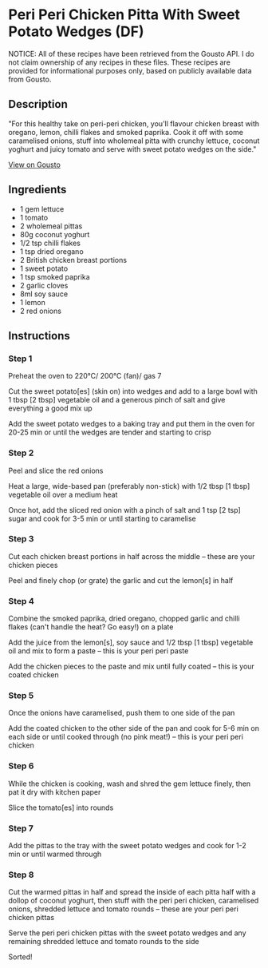 # Peri Peri Chicken Pitta With Sweet Potato Wedges (DF)

NOTICE: All of these recipes have been retrieved from the Gousto API. I do not claim ownership of any recipes in these files. These recipes are provided for informational purposes only, based on publicly available data from Gousto.

## Description

"For this healthy take on peri-peri chicken, you'll flavour chicken breast with oregano, lemon, chilli flakes and smoked paprika. Cook it off with some caramelised onions, stuff into wholemeal pitta with crunchy lettuce, coconut yoghurt and juicy tomato and serve with sweet potato wedges on the side."

[View on Gousto](https://www.gousto.co.uk/recipes/cookbook/peri-peri-chicken-pitta-with-sweet-potato-wedges-df)

## Ingredients

- 1 gem lettuce
- 1 tomato
- 2 wholemeal pittas
- 80g coconut yoghurt
- 1/2 tsp chilli flakes 
- 1 tsp dried oregano 
- 2 British chicken breast portions
- 1 sweet potato
- 1 tsp smoked paprika
- 2 garlic cloves
- 8ml soy sauce
- 1 lemon
- 2 red onions

## Instructions


### Step 1

Preheat the oven to 220°C/ 200°C (fan)/ gas 7

Cut the sweet potato<span class="text-danger">[es]</span> (skin on) into wedges and add to a large bowl with 1 tbsp <span class="text-danger">[2 tbsp]</span> vegetable oil and a generous pinch of salt and give everything a good mix up

Add the sweet potato wedges to a baking tray and put them in the oven for 20-25 min or until the wedges are tender and starting to crisp


### Step 2

Peel and slice the red onions

Heat a large, wide-based pan (preferably non-stick) with 1/2 tbsp <span class="text-danger">[1 tbsp]</span> vegetable oil over a medium heat

Once hot, add the sliced red onion with a pinch of salt and 1 tsp <span class="text-danger">[2 tsp]</span> sugar and cook for 3-5 min or until starting to caramelise


### Step 3

Cut each chicken breast portions in half across the middle – these are your chicken pieces

Peel and finely chop (or grate) the garlic and cut the lemon<span class="text-danger">[s]</span> in half


### Step 4

Combine the smoked paprika, dried oregano, chopped garlic and chilli flakes (can't handle the heat? Go easy!) on a plate

Add the juice from the lemon<span class="text-danger">[s]</span>, soy sauce and 1/2 tbsp <span class="text-danger">[1 tbsp] </span>vegetable oil and mix to form a paste – this is your peri peri paste

Add the chicken pieces to the paste and mix until fully coated – this is your coated chicken


### Step 5

Once the onions have caramelised, push them to one side of the pan

Add the coated chicken to the other side of the pan and cook for 5-6 min on each side or until cooked through (no pink meat!) – this is your peri peri chicken


### Step 6

While the chicken is cooking, wash and shred the gem lettuce finely, then pat it dry with kitchen paper

Slice the tomato<span class="text-danger">[es]</span> into rounds


### Step 7

Add the pittas to the tray with the sweet potato wedges and cook for 1-2 min or until warmed through

### Step 8

Cut the warmed pittas in half and spread the inside of each pitta half with a dollop of coconut yoghurt, then stuff with the peri peri chicken, caramelised onions, shredded lettuce and tomato rounds – these are your peri peri chicken pittas

Serve the peri peri chicken pittas with the sweet potato wedges and any remaining shredded lettuce and tomato rounds to the side

Sorted!

